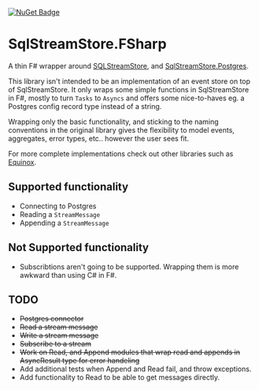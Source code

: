 [![NuGet Badge](https://buildstats.info/nuget/SqlStreamStore.FSharp?includePreReleases=true)](https://www.nuget.org/packages/SqlStreamStore.FSharp/0.0.1-alpha.12)
# SqlStreamStore.FSharp

A thin F# wrapper around [SQLStreamStore](https://www.nuget.org/packages/SqlStreamStore), and [SqlStreamStore.Postgres](https://www.nuget.org/packages/SqlStreamStore.Postgres).

This library isn't intended to be an implementation of an event store on top of SqlStreamStore. It only wraps some simple functions in SqlStreamStore in F#, mostly to turn `Tasks` to `Asyncs` and offers some nice-to-haves eg. a Postgres config record type instead of a string.

Wrapping only the basic functionality, and sticking to the naming conventions in the original library gives the flexibility to model events, aggregates, error types, etc.. however the user sees fit.
  
For more complete implementations check out other libraries such as [Equinox](https://github.com/jet/equinox). 


## Supported functionality
- Connecting to Postgres
- Reading a `StreamMessage`
- Appending a `StreamMessage`

## Not Supported functionality
- Subscribtions aren't going to be supported. Wrapping them is more awkward than using C# in F#.

## TODO

- ~~Postgres connector~~
- ~~Read a stream message~~
- ~~Write a stream message~~
- ~~Subscribe to a stream~~
- ~~Work on Read, and Append modules that wrap read and appends in AsyncResult type for error handeling~~
- Add additional tests when Append and Read fail, and throw exceptions.
- Add functionality to Read to be able to get messages directly.